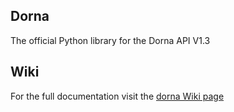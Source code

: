 ## Dorna
The official Python library for the Dorna API V1.3

## Wiki
For the full documentation visit the [dorna Wiki page](wiki)


[wiki]:https://github.com/dorna-robotics/dorna/wiki
